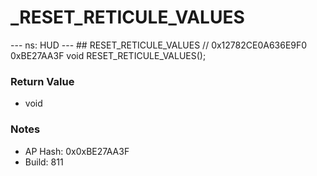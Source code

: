 # _RESET_RETICULE_VALUES

--- ns: HUD --- ## RESET_RETICULE_VALUES  // 0x12782CE0A636E9F0 0xBE27AA3F void RESET_RETICULE_VALUES();

### Return Value
* void

### Notes
* AP Hash: 0x0xBE27AA3F
* Build: 811

